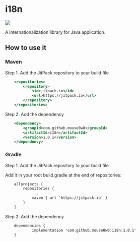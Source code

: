 # i18n
[![](https://jitpack.io/v/Mouse0w0/i18n.svg)](https://jitpack.io/#Mouse0w0/i18n)

A internationalization library for Java application.

## How to use it
### Maven
Step 1. Add the JitPack repository to your build file
```xml
	<repositories>
		<repository>
		    <id>jitpack.io</id>
		    <url>https://jitpack.io</url>
		</repository>
	</repositories>
```
Step 2. Add the dependency
```xml
	<dependency>
	    <groupId>com.github.mouse0w0</groupId>
	    <artifactId>i18n</artifactId>
	    <version>1.0.1</version>
	</dependency>
```
### Gradle
Step 1. Add the JitPack repository to your build file

Add it in your root build.gradle at the end of repositories:
```xml
	allprojects {
		repositories {
			...
			maven { url 'https://jitpack.io' }
		}
	}
```
Step 2. Add the dependency
```xml
	dependencies {
	        implementation 'com.github.mouse0w0:i18n:1.0.1'
	}
```
